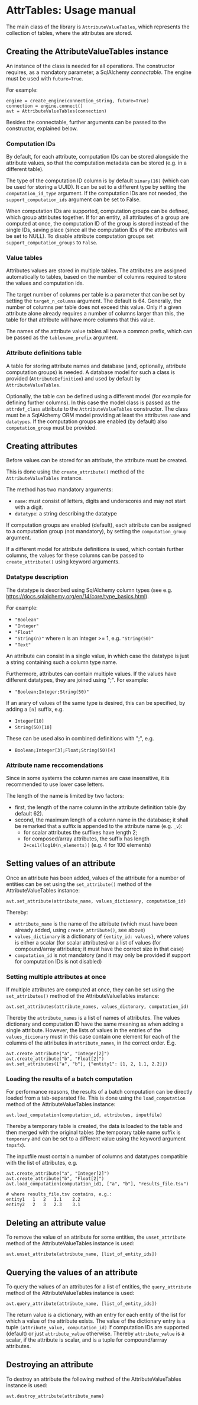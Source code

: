 # AttrTables: Usage manual

The main class of the library is ``AttributeValueTables``, which represents the
collection of tables, where the attributes are stored.

## Creating the AttributeValueTables instance

An instance of the class is needed for all operations. The constructor
requires, as a mandatory parameter, a SqlAlchemy _connectable_. The engine must
be used with ``future=True``.

For example:
```
engine = create_engine(connection_string, future=True)
connection = engine.connect()
avt = AttributeValueTables(connection)
```

Besides the connectable, further arguments can be passed to the constructor,
explained below.

### Computation IDs

By default, for each attribute, computation IDs can be stored alongside the
attribute values, so that the computation metadata can be stored (e.g. in a
different table).

The type of the computation ID column is by default ``binary(16)`` (which can
be used for storing a UUID). It can be set to a different type by setting the
``computation_id_type`` argument. If the computation IDs are not needed, the
``support_computation_ids`` argument can be set to False.

When computation IDs are supported, computation groups can be defined, which
group attributes together. If for an entity, all attributes of a group are
computed at once, the computation ID of the group is stored instead of the
single IDs, saving place (since all the computation IDs of the attributes will
be set to NULL). To disable attribute computation groups set
``support_computation_groups`` to ``False``.

### Value tables

Attributes values are stored in multiple tables. The attributes are assigned
automatically to tables, based on the number of columns required to store the
values and computation ids.

The target number of columns per table is a parameter that can be set by
setting the ``target_n_columns`` argument. The default is 64. Generally, the
number of columns per table does not exceed this value. Only if a given
attribute alone already requires a number of columns larger than this, the
table for that attribute will have more columns that this value.

The names of the attribute value tables all have a common prefix, which can be
passed as the ``tablename_prefix`` argument.

### Attribute definitions table

A table for storing attribute names and database (and, optionally, attribute
computation groups) is needed. A database model for such a class is provided
(``AttributeDefinition``) and used by default by ``AttributeValueTables``.

Optionally, the table can be defined using a different model (for example for
defining further columns). In this case the model class is passed as the
``attrdef_class`` attribute to the ``AttributeValueTables`` constructor. The
class must be a SqlAlchemy ORM model providing at least the attributes ``name``
and ``datatypes``. If the computation groups are enabled (by default) also
``computation_group`` must be provided.

## Creating attributes

Before values can be stored for an attribute, the attribute must be created.

This is done using the ``create_attribute()`` method of the
``AttributeValueTables`` instance.

The method has two mandatory arguments:
- ``name``: must consist of letters, digits and underscores and may not start
  with a digit.
- ``datatype``: a string describing the datatype

If computation groups are enabled (default), each attribute can be assigned to
a computation group (not mandatory), by setting the ``computation_group``
argument.

If a different model for attribute definitions is used, which contain further
columns, the values for these columns can be passed to ``create_attribute()``
using keyword arguments.

### Datatype description

The datatype is described using SqlAlchemy column types
(see e.g. https://docs.sqlalchemy.org/en/14/core/type_basics.html).

For example:
- ``"Boolean"``
- ``"Integer"``
- ``"Float"``
- ``"String(n)"`` where n is an integer >= 1, e.g.
  ``"String(50)"``
- ``"Text"``

An attribute can consist in a single value, in which case
the datatype is just a string containing such a column type name.

Furthermore, attributes can contain multiple values.
If the values have different datatypes, they are joined using ";".
For example:
- ``"Boolean;Integer;String(50)"``

If an arary of values of the same type is desired, this can be
specified, by adding a ``[n]`` suffix, e.g.
- ``Integer[10]``
- ``String(50)[10]``

These can be used also in combined definitions with ";", e.g.
- ``Boolean;Integer[3];Float;String(50)[4]``

### Attribute name reccomendations

Since in some systems the column names are case insensitive, it is
recommended to use lower case letters.

The length of the name is limited by two factors:
- first, the length of the name column in the attribute definition table (by
  default 62).
- second, the maximum length of a column name in the database;
  it shall be remarked that a suffix is appended to the attribute name
  (e.g. ``_v``):
  - for scalar attributes the suffixes have length 2;
  - for composed/array attributes, the suffix has
    length ``2+ceil(log10(n_elements))`` (e.g. 4 for 100 elements)

## Setting values of an attribute

Once an attribute has been added, values of the attribute for a number of
entities can be set using the ``set_attribute()`` method of the
AttributeValueTables instance:
```
avt.set_attribute(attribute_name, values_dictionary, computation_id)
```

Thereby:
- ``attribute_name`` is the name of the attribute (which must have been already
added, using ``create_attribute()``, see above)
- ``values_dictionary`` is a dictionary of ``{entity_id: values}``,
where values is either a scalar (for scalar attributes) or a list of values
(for compound/array attributes; it must have the correct size in that case)
- ``computation_id`` is not mandatory (and it may only be provided if support
  for computation IDs is not disabled)

### Setting multiple attributes at once

If multiple attributes are computed at once, they can be set using the
``set_attributes()`` method of the AttributeValueTables instance:
```
avt.set_attributes(attribute_names, values_dictonary, computation_id)
```

Thereby the ``attribute_names`` is a list of names of attributes. The values
dictionary and computation ID have the same meaning as when adding a single
attribute. However, the lists of values in the entries of the
``values_dicionary`` must in this case contain one element for each of the
columns of the attributes in ``attribute_names``, in the correct order. E.g.
```
avt.create_attribute("a", "Integer[2]")
avt.create_attribute("b", "Float[2]")
avt.set_attributes(["a", "b"], {"entity1": [1, 2, 1.1, 2.2]})
```

### Loading the results of a batch computation

For performance reasons, the results of a batch computation can be directly
loaded from a tab-separated file. This is done using the ``load_computation``
method of the AttributeValueTables instance:
```
avt.load_computation(computation_id, attributes, inputfile)
```

Thereby a temporary table is created, the data is loaded to the table
and then merged with the original tables (the temporary table name suffix
is ``temporary`` and can be set to a different value
using the keyword argument ``tmpsfx``).

The inputfile must contain a number of columns and datatypes compatible with
the list of attributes, e.g.
```
avt.create_attribute("a", "Integer[2]")
avt.create_attribute("b", "Float[2]")
avt.load_computation(computation_id1, ["a", "b"], "results_file.tsv")

# where results_file.tsv contains, e.g.:
entity1   1   2   1.1    2.2
entity2   2   3   2.3    3.1
```

## Deleting an attribute value

To remove the value of an attribute for some entities, the ``unset_attribute``
method of the AttributeValueTables instance is used:
```
avt.unset_attribute(attribute_name, [list_of_entity_ids])
```

## Querying the values of an attribute

To query the values of an attributes for a list of entities, the
``query_attribute`` method of the AttributeValueTables instance is used:
```
avt.query_attribute(attribute_name, [list_of_entity_ids])
```

The return value is a dictionary, with an entry for each entity of the list for
which a value of the attribute exists. The value of the dictionary entry is a
tuple ``(attribute_value, computation_id)`` if computation IDs are supported
(default) or just ``attribute_value`` otherwise. Thereby ``attribute_value`` is
a scalar, if the attribute is scalar, and is a tuple for compound/arrray
attributes.

## Destroying an attribute

To destroy an attribute the following method of the AttributeValueTables
instance is used:
```
avt.destroy_attribute(attribute_name)
```
